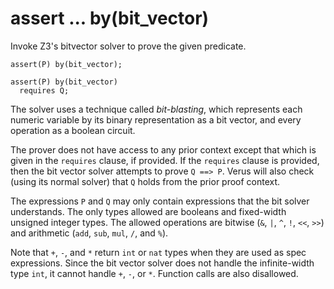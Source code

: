 # assert ... by(bit_vector)

Invoke Z3's bitvector solver to prove the given predicate.

```
assert(P) by(bit_vector);
```

```
assert(P) by(bit_vector)
  requires Q;
```

The solver uses a technique called _bit-blasting_, which represents each numeric variable
by its binary representation as a bit vector, and every operation as a boolean circuit.

The prover does not have access to any prior context except that which is given in
the `requires` clause, if provided. If the `requires` clause is provided, then the
bit vector solver attempts to prove `Q ==> P`. Verus will also check (using its normal solver)
that `Q` holds from the prior proof context.

The expressions `P` and `Q` may only contain expressions that the bit solver understands.
The only types allowed are booleans and fixed-width unsigned integer types.
The allowed operations are bitwise (`&`, `|`, `^`, `!`, `<<`, `>>`) and arithmetic
(`add`, `sub`, `mul`, `/`, and `%`).

Note that `+`, `-`, and `*` return `int` or `nat` types when they are used as spec expressions.
Since the bit vector solver does not handle the infinite-width type `int`, it cannot
handle `+`, `-`, or `*`.
Function calls are also disallowed.
